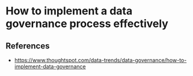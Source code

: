 # How to implement a data governance process effectively

## References

- https://www.thoughtspot.com/data-trends/data-governance/how-to-implement-data-governance
